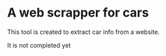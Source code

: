 # A web scrapper for cars

This tool is created to extract car info from a website. 

It is not completed yet